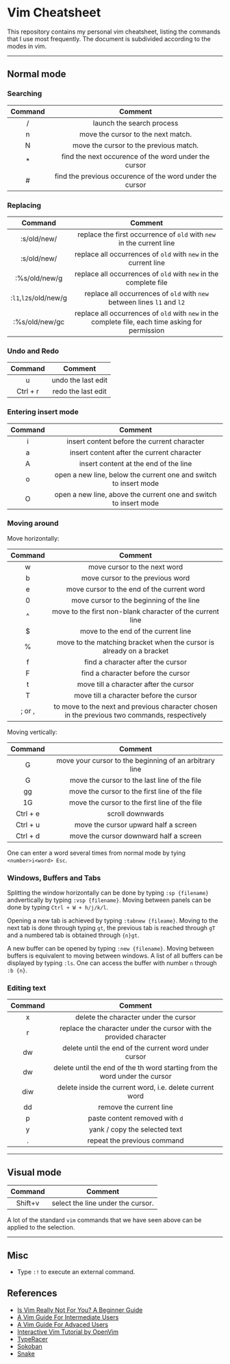 # Vim Cheatsheet

This repository contains my personal vim cheatsheet, listing the commands that I use most frequently. The document is subdivided according to the modes in vim.

******

## Normal mode

### Searching

| Command | Comment |
| :-----: | :-----: |
| / | launch the search process |
| n | move the cursor to the next match. |
| N | move the cursor to the previous match. |
| * | find the next occurence of the word under the cursor |
| # | find the previous occurence of the word under the cursor |

### Replacing

| Command | Comment |
| :-----: | :-----: |
| :s/old/new/ | replace the first occurrence of `old` with `new` in the current line |
| :s/old/new/ | replace all occurrences of `old` with `new` in the current line |
| :%s/old/new/g | replace all occurrences of `old` with `new` in the complete file |
| :`l1`,`l2`s/old/new/g | replace all occurrences of `old` with `new` between lines `l1` and `l2` |
| :%s/old/new/gc | replace all occurrences of `old` with `new` in the complete file, each time asking for permission |
### Undo and Redo

| Command | Comment |
| :-----: | :-----: |
| u | undo the last edit |
| Ctrl + r | redo the last edit |


### Entering insert mode
| Command | Comment |
| :------: | :-----: |
| i | insert content before the current character |
| a | insert content after the current character |
| A | insert content at the end of the line |
| o | open a new line, below the current one and switch to insert mode |
| O | open a new line, above the current one and switch to insert mode |

### Moving around

Move horizontally:

| Command | Comment |
| :-----: | :-----: |
| w | move cursor to the next word |
| b | move cursor to the previous word |
| e | move cursor to the end of the current word |
| 0 | move cursor to the beginning of the line |
| ^ | move to the first non-blank character of the current line |
| $ | move to the end of the current line |
| % | move to the matching bracket when the cursor is already on a bracket |
| f<character> | find a character after the cursor |
| F<character> | find a character before the cursor |
| t<character> | move till a character after the cursor |
| T<character> | move till a character before the cursor |
| ; or , | to move to the next and previous character chosen in the previous two commands, respectively |

Moving vertically:

| Command | Comment |
| :-----: | :-----: |
| <line number> G | move your cursor to the beginning of an arbitrary line |
| G | move the cursor to the last line of the file |
| gg | move the cursor to the first line of the file |
| 1G | move the cursor to the first line of the file |
| Ctrl + e | scroll downwards |
| Ctrl + u | move the cursor upward half a screen |
| Ctrl + d | move the cursor downward half a screen |

One can enter a word several times from normal mode by tying `<number>i<word> Esc`.

### Windows, Buffers and Tabs

Splitting the window horizontally can be done by typing `:sp {filename}` andvertically by typing `:vsp {filename}`. Moving between panels can be done
by typing `Ctrl + W + h/j/k/l`.

Opening a new tab is achieved by typing `:tabnew {fileame}`.
Moving to the next tab is done through typing `gt`, the previous tab is reached through `gT` and a numbered tab is obtained through `{n}gt`.

A new buffer can be opened by typing `:new {filename}`. Moving between buffers is equivalent to moving between windows.
A list of all buffers can be displayed by typing `:ls`. One can access the buffer with number `n` through `:b {n}`.

### Editing text

| Command | Comment |
| :-----: | :-----: |
| x | delete the character under the cursor |
| r<character> | replace the character under the cursor with the provided character |
| dw | delete until the end of the current word under cursor | 
| d<n>w | delete until the end of the <n>th word starting from the word under the cursor |
| diw | delete inside the current word, i.e. delete current word |
| dd | remove the current line |
| p | paste content removed with `d` |
| y | yank / copy the selected text |
| . | repeat the previous command |

******

## Visual mode

| Command | Comment |
| :-----: | :-----: |
| Shift+v | select the line under the cursor. |

A lot of the standard `vim` commands that we have seen above can be applied to the selection.

******


## Misc

- Type `:!` to execute an external command.

## References

- [Is Vim Really Not For You? A Beginner Guide](https://thevaluable.dev/vim-beginner/)
- [A Vim Guide For Intermediate Users](https://thevaluable.dev/vim-intermediate/)
- [A Vim Guide For Advaced Users](https://thevaluable.dev/vim-advanced/)
- [Interactive Vim Tutorial by OpenVim](https://www.openvim.com/tutorial.html)
- [TypeRacer](https://play.typeracer.com/)
- [Sokoban](https://matthieucneude.com/sokoban/)
- [Snake](https://matthieucneude.com/snake/)
